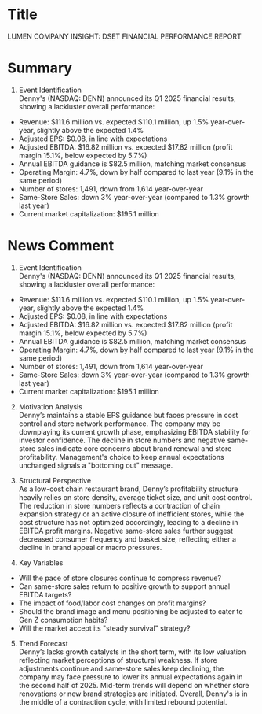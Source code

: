 # Title
LUMEN COMPANY INSIGHT: DSET FINANCIAL PERFORMANCE REPORT

# Summary
1. Event Identification  
Denny's (NASDAQ: DENN) announced its Q1 2025 financial results, showing a lackluster overall performance:  
- Revenue: $111.6 million vs. expected $110.1 million, up 1.5% year-over-year, slightly above the expected 1.4%  
- Adjusted EPS: $0.08, in line with expectations  
- Adjusted EBITDA: $16.82 million vs. expected $17.82 million (profit margin 15.1%, below expected by 5.7%)  
- Annual EBITDA guidance is $82.5 million, matching market consensus  
- Operating Margin: 4.7%, down by half compared to last year (9.1% in the same period)  
- Number of stores: 1,491, down from 1,614 year-over-year  
- Same-Store Sales: down 3% year-over-year (compared to 1.3% growth last year)  
- Current market capitalization: $195.1 million  

# News Comment
1. Event Identification  
Denny's (NASDAQ: DENN) announced its Q1 2025 financial results, showing a lackluster overall performance:  
- Revenue: $111.6 million vs. expected $110.1 million, up 1.5% year-over-year, slightly above the expected 1.4%  
- Adjusted EPS: $0.08, in line with expectations  
- Adjusted EBITDA: $16.82 million vs. expected $17.82 million (profit margin 15.1%, below expected by 5.7%)  
- Annual EBITDA guidance is $82.5 million, matching market consensus  
- Operating Margin: 4.7%, down by half compared to last year (9.1% in the same period)  
- Number of stores: 1,491, down from 1,614 year-over-year  
- Same-Store Sales: down 3% year-over-year (compared to 1.3% growth last year)  
- Current market capitalization: $195.1 million  

2. Motivation Analysis  
Denny’s maintains a stable EPS guidance but faces pressure in cost control and store network performance. The company may be downplaying its current growth phase, emphasizing EBITDA stability for investor confidence. The decline in store numbers and negative same-store sales indicate core concerns about brand renewal and store profitability. Management's choice to keep annual expectations unchanged signals a "bottoming out" message.  

3. Structural Perspective  
As a low-cost chain restaurant brand, Denny’s profitability structure heavily relies on store density, average ticket size, and unit cost control. The reduction in store numbers reflects a contraction of chain expansion strategy or an active closure of inefficient stores, while the cost structure has not optimized accordingly, leading to a decline in EBITDA profit margins. Negative same-store sales further suggest decreased consumer frequency and basket size, reflecting either a decline in brand appeal or macro pressures.  

4. Key Variables  
- Will the pace of store closures continue to compress revenue?  
- Can same-store sales return to positive growth to support annual EBITDA targets?  
- The impact of food/labor cost changes on profit margins?  
- Should the brand image and menu positioning be adjusted to cater to Gen Z consumption habits?  
- Will the market accept its "steady survival" strategy?  

5. Trend Forecast  
Denny’s lacks growth catalysts in the short term, with its low valuation reflecting market perceptions of structural weakness. If store adjustments continue and same-store sales keep declining, the company may face pressure to lower its annual expectations again in the second half of 2025. Mid-term trends will depend on whether store renovations or new brand strategies are initiated. Overall, Denny's is in the middle of a contraction cycle, with limited rebound potential.
